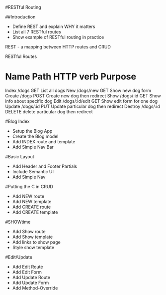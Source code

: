 #RESTful Routing

##Introduction
*   Define REST and explain WHY it matters
*   List all 7 RESTful routes
*   Show example of RESTful routing in practice

REST - a mapping between HTTP routes and CRUD

RESTful Routes

Name        Path            HTTP verb       Purpose
=============================================================
Index       /dogs           GET             List all dogs
New         /dogs/new       GET             Show new dog form
Create      /dogs           POST            Create new dog
                                            then redirect
Show        /dogs/:id       GET             Show info about 
                                            specific dog
Edit        /dogs/:id/edit  GET             Show edit form 
                                            for one dog
Update      /dogs/:id       PUT             Update                                                       particular dog
                                            then redirect
Destroy     /dogs/:id       DELETE          delete
                                            particular dog
                                            then redirect


#Blog Index
*   Setup the Blog App
*   Create the Blog model
*   Add INDEX route and template
*   Add Simple Nav Bar

#Basic Layout
*   Add Header and Footer Partials
*   Include Semantic UI
*   Add Simple Nav

#Putting the C in CRUD
*   Add NEW route
*   Add NEW template
*   Add CREATE route
*   Add CREATE template

#SHOWtime
*   Add Show route
*   Add Show template
*   Add links to show page
*   Style show template

#Edit/Update
*   Add Edit Route
*   Add Edit Form
*   Add Update Route
*   Add Update Form
*   Add Method-Override